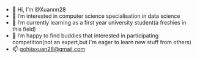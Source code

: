 - 👋 Hi, I’m @Xuannn28
- 👀 I’m interested in computer science specialisation in data science
- 🌱 I’m currently learning as a first year university student(a freshies in this field)
- 💞️ I’m happy to find buddies that interested in participating competition(not an expert,but I'm eager to learn new stuff from others)
- 📫 gohjiaxuan28@gmail.com

<!---
Xuannn28/Xuannn28 is a ✨ special ✨ repository because its `README.md` (this file) appears on your GitHub profile.
You can click the Preview link to take a look at your changes.
--->
